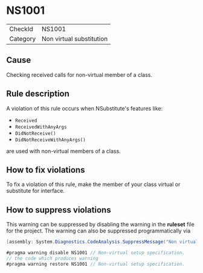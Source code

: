 ﻿# NS1001

<table>
<tr>
  <td>CheckId</td>
  <td>NS1001</td>
</tr>
<tr>
  <td>Category</td>
  <td>Non virtual substitution</td>
</tr>
</table>

## Cause

Checking received calls for non-virtual member of a class.

## Rule description

A violation of this rule occurs when NSubstitute's features like:
- `Received`
- `ReceivedWithAnyArgs`
- `DidNotReceive()`
- `DidNotReceiveWithAnyArgs()`

are used with non-virtual members of a class.

## How to fix violations

To fix a violation of this rule, make the member of your class virtual or substitute for interface.

## How to suppress violations

This warning can be suppressed by disabling the warning in the **ruleset** file for the project.
The warning can also be suppressed programmatically via
````c#
[assembly: System.Diagnostics.CodeAnalysis.SuppressMessage("Non virtual substitution", "NS1001:Non-virtual setup specification.", Justification = "Reviewed")]
````
````c#
#pragma warning disable NS1001 // Non-virtual setup specification.
// the code which produces warning
#pragma warning restore NS1001 // Non-virtual setup specification.
````
